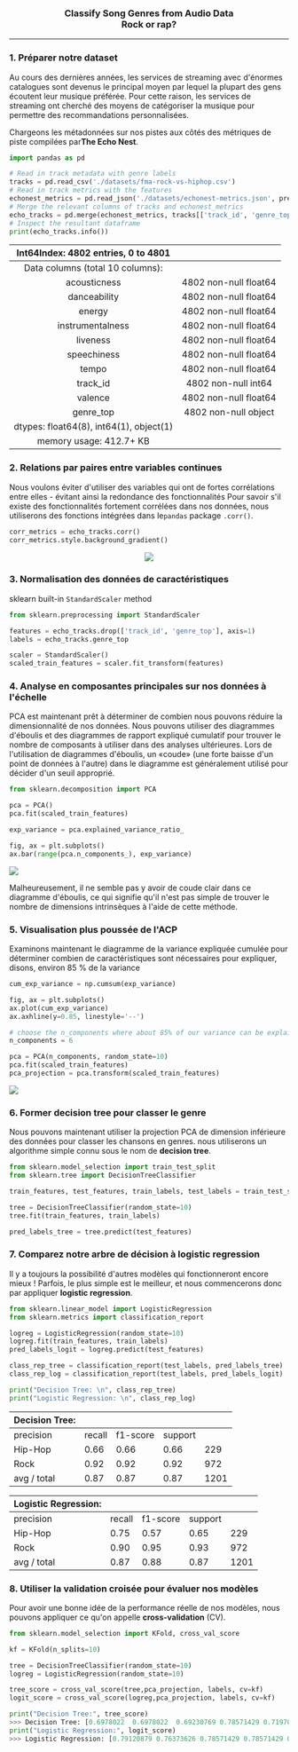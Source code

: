 <h3 align='center'>Classify Song Genres from Audio Data<br>Rock or rap?</h3><hr>



<!-- <p align='center'>
  <img width=500 height=300 src='https://i.ytimg.com/vi/oPgWYj2smCw/maxresdefault.jpg'>
</p> -->

<h3>1. Préparer notre dataset</h3>
<p>   Au cours des dernières années, les services de streaming avec d'énormes catalogues sont devenus le principal moyen par lequel la plupart des gens écoutent leur musique préférée. Pour cette raison, les services de streaming ont cherché des moyens de catégoriser la musique pour permettre des recommandations personnalisées.

Chargeons les métadonnées sur nos pistes aux côtés des métriques de piste compilées par<b>The Echo Nest</b>.</p>

```python
import pandas as pd

# Read in track metadata with genre labels
tracks = pd.read_csv('./datasets/fma-rock-vs-hiphop.csv')
# Read in track metrics with the features
echonest_metrics = pd.read_json('./datasets/echonest-metrics.json', precise_float=True)
# Merge the relevant columns of tracks and echonest_metrics
echo_tracks = pd.merge(echonest_metrics, tracks[['track_id', 'genre_top']], on='track_id')
# Inspect the resultant dataframe
print(echo_tracks.info())

```
|   Int64Index: 4802 entries, 0 to 4801   |                       |
|:---------------------------------------:|:---------------------:|
|     Data columns (total 10 columns):    |                       |
|               acousticness              | 4802 non-null float64 |
|               danceability              | 4802 non-null float64 |
|                  energy                 | 4802 non-null float64 |
|             instrumentalness            | 4802 non-null float64 |
|                 liveness                | 4802 non-null float64 |
|               speechiness               | 4802 non-null float64 |
|                  tempo                  | 4802 non-null float64 |
|                 track_id                | 4802 non-null int64   |
|                 valence                 | 4802 non-null float64 |
|                genre_top                | 4802 non-null object  |
| dtypes: float64(8), int64(1), object(1) |                       |
|         memory usage: 412.7+ KB         |                       |


<h3>2. Relations par paires entre variables continues</h3>
<p>Nous voulons éviter d'utiliser des variables qui ont de fortes corrélations entre elles - évitant ainsi la redondance des fonctionnalités
Pour savoir s'il existe des fonctionnalités fortement corrélées dans nos données, nous utiliserons des fonctions intégrées dans le<code>pandas</code> package <code>.corr()</code>. </p>

```python
corr_metrics = echo_tracks.corr()
corr_metrics.style.background_gradient()
```
<p align='center'>
  <img src='datasets/corr.png'>
</p>

<h3>3. Normalisation des données de caractéristiques</h3>
<pÉtant donné que nous n'avons pas trouvé de corrélations fortes particulières entre nos caractéristiques, nous pouvons plutôt utiliser une approche commune pour réduire le nombre de caractéristiques appelée analyse en composantes principales (PCA)
Pour éviter les biais, je normalise d'abord les données à l'aide de la méthode  <code>sklearn</code> built-in <code>StandardScaler</code> method</p>

```python
from sklearn.preprocessing import StandardScaler

features = echo_tracks.drop(['track_id', 'genre_top'], axis=1)
labels = echo_tracks.genre_top

scaler = StandardScaler()
scaled_train_features = scaler.fit_transform(features)
```

<h3>4. Analyse en composantes principales sur nos données à l'échelle</h3>
<p>PCA est maintenant prêt à déterminer de combien nous pouvons réduire la dimensionnalité de nos données. Nous pouvons utiliser des diagrammes d'éboulis et des diagrammes de rapport expliqué cumulatif pour trouver le nombre de composants à utiliser dans des analyses ultérieures.
Lors de l'utilisation de diagrammes d'éboulis, un «coude» (une forte baisse d'un point de données à l'autre) dans le diagramme est généralement utilisé pour décider d'un seuil approprié.</p>
  
```python
from sklearn.decomposition import PCA

pca = PCA()
pca.fit(scaled_train_features)

exp_variance = pca.explained_variance_ratio_

fig, ax = plt.subplots()
ax.bar(range(pca.n_components_), exp_variance)
```

<img src='datasets/PCAhist.png'>

<p>Malheureusement, il ne semble pas y avoir de coude clair dans ce diagramme d'éboulis, ce qui signifie qu'il n'est pas simple de trouver le nombre de dimensions intrinsèques à l'aide de cette méthode.</p>

<h3>5. Visualisation plus poussée de l'ACP</h3>
<p>Examinons maintenant le diagramme de la variance expliquée cumulée pour déterminer combien de caractéristiques sont nécessaires pour expliquer, disons, environ 85 % de la variance</p>

```python
cum_exp_variance = np.cumsum(exp_variance)

fig, ax = plt.subplots()
ax.plot(cum_exp_variance)
ax.axhline(y=0.85, linestyle='--')

# choose the n_components where about 85% of our variance can be explained
n_components = 6

pca = PCA(n_components, random_state=10)
pca.fit(scaled_train_features)
pca_projection = pca.transform(scaled_train_features)
```
<img src='datasets/linePCA.png'>



<h3>6. Former decision tree pour classer le genre </h3>
<p>Nous pouvons maintenant utiliser la projection PCA de dimension inférieure des données pour classer les chansons en genres. nous utiliserons un algorithme simple connu sous le nom de <b>decision tree</b>.</p>

```python
from sklearn.model_selection import train_test_split
from sklearn.tree import DecisionTreeClassifier

train_features, test_features, train_labels, test_labels = train_test_split(pca_projection, labels, random_state=10)

tree = DecisionTreeClassifier(random_state=10)
tree.fit(train_features, train_labels)

pred_labels_tree = tree.predict(test_features)
```

<h3>7. Comparez notre arbre de décision à  logistic regression</h3>
<p>Il y a toujours la possibilité d'autres modèles qui fonctionneront encore mieux ! Parfois, le plus simple est le meilleur, et nous commencerons donc par appliquer <b>logistic regression</b>.</p>

```python
from sklearn.linear_model import LogisticRegression
from sklearn.metrics import classification_report

logreg = LogisticRegression(random_state=10)
logreg.fit(train_features, train_labels)
pred_labels_logit = logreg.predict(test_features)

class_rep_tree = classification_report(test_labels, pred_labels_tree)
class_rep_log = classification_report(test_labels, pred_labels_logit)

print("Decision Tree: \n", class_rep_tree)
print("Logistic Regression: \n", class_rep_log)
```

| Decision Tree: |        |          |         |      |  
|----------------|--------|----------|---------|------|
| precision      | recall | f1-score | support |      |
| Hip-Hop        | 0.66   | 0.66     | 0.66    | 229  |
| Rock           | 0.92   | 0.92     | 0.92    | 972  |
| avg / total    | 0.87   | 0.87     | 0.87    | 1201 |

| Logistic Regression: |        |          |         |      |
|----------------------|--------|----------|---------|------|
| precision            | recall | f1-score | support |      |
| Hip-Hop              | 0.75   | 0.57     | 0.65    | 229  |
| Rock                 | 0.90   | 0.95     | 0.93    | 972  |
| avg / total          | 0.87   | 0.88     | 0.87    | 1201 | 


<h3>8. Utiliser la validation croisée pour évaluer nos modèles</h3>
<p>Pour avoir une bonne idée de la performance réelle de nos modèles, nous pouvons appliquer ce qu'on appelle <b>cross-validation</b> (CV).

```python
from sklearn.model_selection import KFold, cross_val_score

kf = KFold(n_splits=10)

tree = DecisionTreeClassifier(random_state=10)
logreg = LogisticRegression(random_state=10)

tree_score = cross_val_score(tree,pca_projection, labels, cv=kf)
logit_score = cross_val_score(logreg,pca_projection, labels, cv=kf)

print("Decision Tree:", tree_score)
>>> Decision Tree: [0.6978022  0.6978022  0.69230769 0.78571429 0.71978022 0.67032967 0.75824176 0.76923077 0.75274725 0.6978022 ]
print("Logistic Regression:", logit_score)
>>> Logistic Regression: [0.79120879 0.76373626 0.78571429 0.78571429 0.78571429 0.78021978 0.75274725 0.76923077 0.81868132 0.71978022]
```


